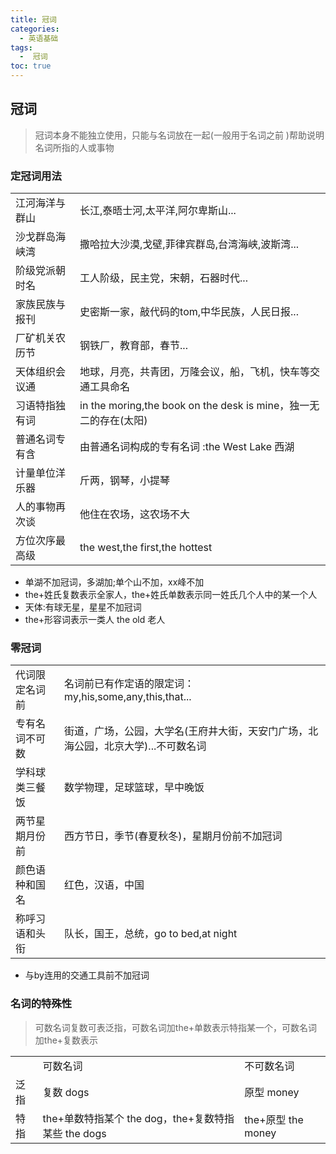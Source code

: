 ```yaml
---
title: 冠词
categories:
  - 英语基础
tags:
  -  冠词
toc: true 
---
```


## 冠词

> 冠词本身不能独立使用，只能与名词放在一起(一般用于名词之前 )帮助说明名词所指的人或事物

### 定冠词用法

|                |                                                                  |
| -------------- | ---------------------------------------------------------------- |
| 江河海洋与群山 | 长江,泰晤士河,太平洋,阿尔卑斯山...                               |
| 沙戈群岛海峡湾 | 撒哈拉大沙漠,戈壁,菲律宾群岛,台湾海峡,波斯湾...                  |
| 阶级党派朝时名 | 工人阶级，民主党，宋朝，石器时代...                              |
| 家族民族与报刊 | 史密斯一家，敲代码的tom,中华民族，人民日报...                    |
| 厂矿机关农历节 | 钢铁厂，教育部，春节...                                          |
| 天体组织会议通 | 地球，月亮，共青团，万隆会议，船，飞机，快车等交通工具命名       |
| 习语特指独有词 | in the moring,the book on the desk is mine，独一无二的存在(太阳) |
| 普通名词专有含 | 由普通名词构成的专有名词 :the West Lake 西湖                     |
| 计量单位洋乐器 | 斤两，钢琴，小提琴                                               |
| 人的事物再次谈 | 他住在农场，这农场不大                                           |
| 方位次序最高级 | the west,the first,the hottest                                   |

* 单湖不加冠词，多湖加;单个山不加，xx峰不加
* the+姓氏复数表示全家人，the+姓氏单数表示同一姓氏几个人中的某一个人
* 天体:有球无星，星星不加冠词
* the+形容词表示一类人 the old 老人


### 零冠词

|                |                                                                                   |
| -------------- | --------------------------------------------------------------------------------- |
| 代词限定名词前 | 名词前已有作定语的限定词：my,his,some,any,this,that...                            |
| 专有名词不可数 | 街道，广场，公园，大学名(王府井大街，天安门广场，北海公园，北京大学)...不可数名词 |
| 学科球类三餐饭 | 数学物理，足球篮球，早中晚饭                                                      |
| 两节星期月份前 | 西方节日，季节(春夏秋冬)，星期月份前不加冠词                                      |
| 颜色语种和国名 | 红色，汉语，中国                                                                  |
| 称呼习语和头衔 | 队长，国王，总统，go to bed,at night                                              |

* 与by连用的交通工具前不加冠词


### 名词的特殊性

> 可数名词复数可表泛指，可数名词加the+单数表示特指某一个，可数名词加the+复数表示


|      |                                                     |                     |
| ---- | --------------------------------------------------- | ------------------- |
|      | 可数名词                                            | 不可数名词          |
| 泛指 | 复数    dogs                                        | 原型    money       |
| 特指 | the+单数特指某个 the dog，the+复数特指某些 the dogs | the+原型  the money |